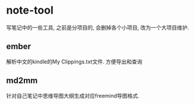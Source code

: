 # note-tool

写笔记中的一些工具, 之前是分项目的, 会删掉各个小项目, 改为一个大项目维护. 

## ember
解析中文的kindle的My Clippings.txt文件. 方便导出和查询

## md2mm
针对自己笔记中思维导图大纲生成对应freemind导图格式.
